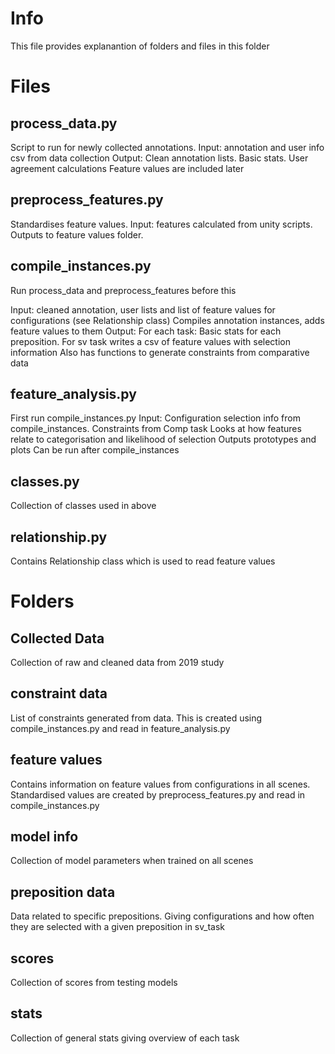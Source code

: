 # Info
This file provides explanantion of folders and files in this folder

# Files
## process_data.py
Script to run for newly collected annotations.
Input: annotation and user info csv from data collection
Output: Clean annotation lists. Basic stats. User agreement calculations
Feature values are included later

## preprocess_features.py
Standardises feature values.
Input: features calculated from unity scripts.
Outputs to feature values folder.

## compile_instances.py
Run process_data and preprocess_features before this

Input: cleaned annotation, user lists and list of feature values for configurations (see Relationship class)
Compiles annotation instances, adds feature values to them
Output: For each task: Basic stats for each preposition. For sv task writes a csv of feature values with selection information
Also has functions to generate constraints from comparative data

## feature_analysis.py
First run compile_instances.py
Input: Configuration selection info from compile_instances. Constraints from Comp task
Looks at how features relate to categorisation and likelihood of selection
Outputs prototypes and plots
Can be run after compile_instances

## classes.py
Collection of classes used in above

## relationship.py
Contains Relationship class which is used to read feature values

# Folders

## Collected Data
Collection of raw and cleaned data from 2019 study

## constraint data
List of constraints generated from data. This is created using compile_instances.py and read in feature_analysis.py

## feature values
Contains information on feature values from configurations in all scenes. Standardised values are created by preprocess_features.py and read in compile_instances.py

## model info
Collection of model parameters when trained on all scenes

## preposition data
Data related to specific prepositions. Giving configurations and how often they are selected with a given preposition in sv_task

## scores
Collection of scores from testing models


## stats
Collection of general stats giving overview of each task